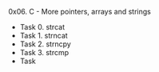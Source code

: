 0x06. C - More pointers, arrays and strings
- Task 0. strcat
- Task 1. strncat
- Task 2. strncpy
- Task 3. strcmp
- Task 